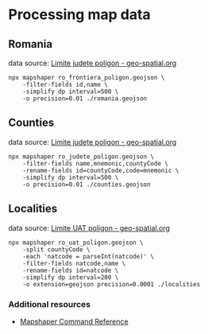 # Processing map data

## Romania

data source: [Limite județe poligon - geo-spatial.org](https://geo-spatial.org/vechi/download/romania-seturi-vectoriale#frontiera)

```
npx mapshaper ro_frontiera_poligon.geojson \
    -filter-fields id,name \
    -simplify dp interval=500 \
    -o precision=0.01 ./romania.geojson
```

## Counties

data source: [Limite județe poligon - geo-spatial.org](https://geo-spatial.org/vechi/download/romania-seturi-vectoriale#judete)

```
npx mapshaper ro_judete_poligon.geojson \
    -filter-fields name,mnemonic,countyCode \
    -rename-fields id=countyCode,code=mnemonic \
    -simplify dp interval=500 \
    -o precision=0.01 ./counties.geojson
```


## Localities

data source: [Limite UAT poligon - geo-spatial.org](https://geo-spatial.org/vechi/download/romania-seturi-vectoriale#uat)

```
npx mapshaper ro_uat_poligon.geojson \
    -split countyCode \
    -each 'natcode = parseInt(natcode)' \
    -filter-fields natcode,name \
    -rename-fields id=natcode \
    -simplify dp interval=200 \
    -o extension=geojson precision=0.0001 ./localities
```


### Additional resources
- [Mapshaper Command Reference](https://github.com/mbloch/mapshaper/wiki/Command-Reference)
